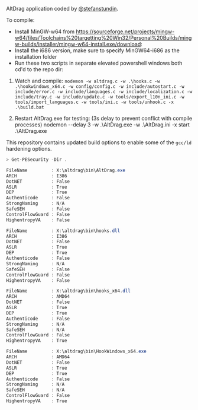 AltDrag application coded by [@stefanstundin](https://github.com/stefansundin/altdrag).  

To compile:
- Install MinGW-w64 from https://sourceforge.net/projects/mingw-w64/files/Toolchains%20targetting%20Win32/Personal%20Builds/mingw-builds/installer/mingw-w64-install.exe/download:
- Install the i686 version, make sure to specify MinGW64-i686 as the installation folder
- Run these two scripts in separate elevated powershell windows both cd'd to the repo dir:

1. Watch and compile:
`nodemon -w altdrag.c -w .\hooks.c -w .\hookwindows_x64.c -w config/config.c -w include/autostart.c -w include/error.c -w include/languages.c -w include/localization.c -w include/tray.c -w include/update.c -w tools/export_l10n_ini.c -w tools/import_languages.c -w tools/ini.c -w tools/unhook.c -x .\build.bat`

2. Restart AltDrag.exe for testing: (3s delay to prevent conflict with compile processes)
nodemon --delay 3 -w .\AltDrag.exe -w .\AltDrag.ini -x start .\AltDrag.exe

This repository contains updated build options to enable some of the `gcc/ld` hardening options.

```powershell
> Get-PESecurity -Dir .

FileName         : X:\altdrag\bin\AltDrag.exe
ARCH             : I386
DotNET           : False
ASLR             : True
DEP              : True
Authenticode     : False
StrongNaming     : N/A
SafeSEH          : False
ControlFlowGuard : False
HighentropyVA    : False

FileName         : X:\altdrag\bin\hooks.dll
ARCH             : I386
DotNET           : False
ASLR             : True
DEP              : True
Authenticode     : False
StrongNaming     : N/A
SafeSEH          : False
ControlFlowGuard : False
HighentropyVA    : False

FileName         : X:\altdrag\bin\hooks_x64.dll
ARCH             : AMD64
DotNET           : False
ASLR             : True
DEP              : True
Authenticode     : False
StrongNaming     : N/A
SafeSEH          : N/A
ControlFlowGuard : False
HighentropyVA    : True

FileName         : X:\altdrag\bin\HookWindows_x64.exe
ARCH             : AMD64
DotNET           : False
ASLR             : True
DEP              : True
Authenticode     : False
StrongNaming     : N/A
SafeSEH          : N/A
ControlFlowGuard : False
HighentropyVA    : True
```
